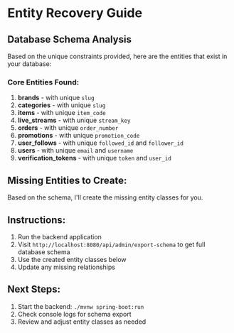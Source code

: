 # Entity Recovery Guide

## Database Schema Analysis
Based on the unique constraints provided, here are the entities that exist in your database:

### Core Entities Found:
1. **brands** - with unique `slug`
2. **categories** - with unique `slug` 
3. **items** - with unique `item_code`
4. **live_streams** - with unique `stream_key`
5. **orders** - with unique `order_number`
6. **promotions** - with unique `promotion_code`
7. **user_follows** - with unique `followed_id` and `follower_id`
8. **users** - with unique `email` and `username`
9. **verification_tokens** - with unique `token` and `user_id`

## Missing Entities to Create:
Based on the schema, I'll create the missing entity classes for you.

## Instructions:
1. Run the backend application
2. Visit `http://localhost:8080/api/admin/export-schema` to get full database schema
3. Use the created entity classes below
4. Update any missing relationships

## Next Steps:
1. Start the backend: `./mvnw spring-boot:run`
2. Check console logs for schema export
3. Review and adjust entity classes as needed
